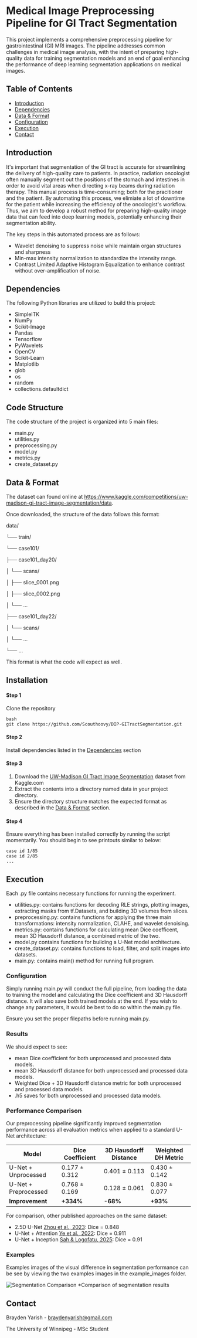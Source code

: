 # Medical Image Preprocessing Pipeline for GI Tract Segmentation

This project implements a comprehensive preprocessing pipeline for gastrointestinal (GI) MRI images. The pipeline addresses common challenges in medical image analysis, with the intent of preparing high-quality data for training segmentation models and an end of goal enhancing the performance of deep learning segmentation applications on medical images.

## Table of Contents
- [Introduction](#introduction)
- [Dependencies](#dependencies)
- [Data & Format](#data--format)
- [Configuration](#configuration)
- [Execution](#execution)
- [Contact](#contact)

## Introduction

It's important that segmentation of the GI tract is accurate for streamlining the delivery of high-quality care to patients. In practice, radiation oncologist often manually segment out the positions of the stomach and intestines in order to avoid vital areas when directing x-ray beams during radiation therapy. This manual process is time-consuming; both for the pracitioner and the patient. By automating this process, we elimiate a lot of downtime for the patient while increasing the efficiency of the oncologist's workflow. Thus, we aim to develop a robust method for preparing high-quality image data that can feed into deep learning models, potentially enhancing their segmentation ability.

The key steps in this automated process are as follows:

* Wavelet denoising to suppress noise while maintain organ structures and sharpness
* Min-max intensity normalization to standardize the intensity range.
* Contrast Limited Adaptive Histogram Equalization to enhance contrast without over-amplification of noise.

## Dependencies
The following Python libraries are utilized to build this project:

* SimpleITK
* NumPy
* Scikit-Image
* Pandas
* Tensorflow
* PyWavelets
* OpenCV
* Scikit-Learn
* Matplotlib
* glob
* os
* random
* collections.defaultdict

## Code Structure
The code structure of the project is organized into 5 main files:
* main.py
* utilities.py
* preprocessing.py
* model.py
* metrics.py
* create_dataset.py

## Data & Format

The dataset can found online at https://www.kaggle.com/competitions/uw-madison-gi-tract-image-segmentation/data.

Once downloaded, the structure of the data follows this format:

data/ 

└── train/ 

└── case101/ 

├── case101_day20/

│   └── scans/

│       ├── slice_0001.png

│       ├── slice_0002.png

│       └── ...

├── case101_day22/

│   └── scans/

│       └── ...

└── ...

This format is what the code will expect as well.

## Installation
#### Step 1
Clone the repository
```
bash
git clone https://github.com/Scouthoovy/DIP-GITractSegmentation.git
```

#### Step 2
Install dependencies listed in the [Dependencies](#dependencies) section

#### Step 3
1. Download the [UW-Madison GI Tract Image Segmentation](https://www.kaggle.com/competitions/uw-madison-gi-tract-image-segmentation/data) dataset from Kaggle.com
2. Extract the contents into a directory named data in your project directory.
3. Ensure the directory structure matches the expected format as described in the [Data & Format](#data--format) section.

#### Step 4
Ensure everything has been installed correctly by running the script momentarily. You should begin to see printouts similar to below:
```
case id 1/85
case id 2/85
...
```

## Execution
Each .py file contains necessary functions for running the experiment.

* utilities.py: contains functions for decoding RLE strings, plotting images, extracting masks from tf.Datasets, and building 3D volumes from slices.
* preprocessing.py: contains functions for applying the three main transformations: intensity normalization, CLAHE, and wavelet denoising.
* metrics.py: contains functions for calculating mean Dice coefficent, mean 3D Hausdorff distance, a combined metric of the two.
* model.py contains functions for building a U-Net model architecture.
* create_dataset.py: contains functions to load, filter, and split images into datasets.
* main.py: contains main() method for running full program. 

### Configuration

Simply running main.py will conduct the full pipeline, from loading the data to training the model and calculating the Dice coefficient and 3D Hausdorff distance. It will also save both trained models at the end.
If you wish to change any parameters, it would be best to do so within the main.py file.

Ensure you set the proper filepaths before running main.py.

### Results

We should expect to see:
* mean Dice coefficient for both unprocessed and processed data models.
* mean 3D Hausdorff distance for both unprocessed and processed data models.
* Weighted Dice + 3D Hausdorff distance metric for both unprocessed and processed data models.
* .h5 saves for both unprocessed and processed data models.

### Performance Comparison

Our preprocessing pipeline significantly improved segmentation performance across all evaluation metrics when applied to a standard U-Net architecture:

| Model | Dice Coefficient | 3D Hausdorff Distance | Weighted DH Metric |
|-------|------------------|------------------------|-------------------|
| U-Net + Unprocessed | 0.177 ± 0.312 | 0.401 ± 0.113 | 0.430 ± 0.142 |
| U-Net + Preprocessed | 0.768 ± 0.169 | 0.128 ± 0.061 | 0.830 ± 0.077 |
| **Improvement** | **+334%** | **-68%** | **+93%** |

For comparison, other published approaches on the same dataset:
- 2.5D U-Net [Zhou et al., 2023](https://doi.org/10.54097/fcis.v6i1.19): Dice = 0.848
- U-Net + Attention [Ye et al., 2022](https://doi.org/10.1007/978-3-031-20862-1_23): Dice = 0.911
- U-Net + Inception [Sah & Logofatu, 2025](https://doi.org/10.1007/978-3-031-77731-8_21): Dice = 0.91

### Examples
Examples images of the visual difference in segmentation performance can be see by viewing the two examples images in the example_images folder.

![Segmentation Comparison](images/example_masks_processed.png)
*Comparison of segmentation results

## Contact
Brayden Yarish - braydenyarish@gmail.com 

The University of Winnipeg - MSc Student







